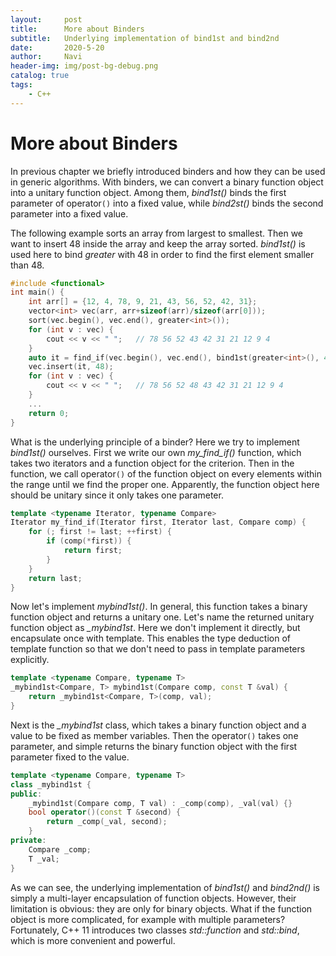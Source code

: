 ```yaml
---
layout:     post
title:      More about Binders
subtitle:   Underlying implementation of bind1st and bind2nd
date:       2020-5-20
author:     Navi
header-img: img/post-bg-debug.png
catalog: true
tags:
    - C++
---
```


# More about Binders

In previous chapter we briefly introduced binders and how they can be used in generic algorithms. With binders, we can convert a binary function object into a unitary function object. Among them, *bind1st()* binds the first parameter of operator`()` into a fixed value, while *bind2st()* binds the second parameter into a fixed value.

The following example sorts an array from largest to smallest. Then we want to insert 48 inside the array and keep the array sorted. *bind1st()* is used here to bind  *greater* with 48 in order to find the first element smaller than 48.

```cpp
#include <functional>
int main() {
    int arr[] = {12, 4, 78, 9, 21, 43, 56, 52, 42, 31};
    vector<int> vec(arr, arr+sizeof(arr)/sizeof(arr[0]));
    sort(vec.begin(), vec.end(), greater<int>());
    for (int v : vec) {
        cout << v << " ";	// 78 56 52 43 42 31 21 12 9 4
    }
    auto it = find_if(vec.begin(), vec.end(), bind1st(greater<int>(), 48));
    vec.insert(it, 48);
    for (int v : vec) {
        cout << v << " ";	// 78 56 52 48 43 42 31 21 12 9 4
    }
    ...
    return 0;
}
```

What is the underlying principle of a binder? Here we try to implement *bind1st()* ourselves. First we write our own *my_find_if()* function, which takes two iterators and a function object for the criterion. Then in the function, we call operator`()` of the function object on every elements within the range until we find the proper one. Apparently, the function object here should be unitary since it only takes one parameter.

```cpp
template <typename Iterator, typename Compare>
Iterator my_find_if(Iterator first, Iterator last, Compare comp) {
    for (; first != last; ++first) {
        if (comp(*first)) {
            return first;
        }
    }
    return last;
}
```

Now let's implement *mybind1st()*. In general, this function takes a binary function object and returns a unitary one. Let's name the returned unitary function object as *_mybind1st*. Here we don't implement it directly, but encapsulate once with template. This enables the type deduction of template function so that we don't need to pass in template parameters explicitly.

```cpp
template <typename Compare, typename T>
_mybind1st<Compare, T> mybind1st(Compare comp, const T &val) {
    return _mybind1st<Compare, T>(comp, val);
}
```

Next is the *_mybind1st* class, which takes a binary function object and a value to be fixed as member variables. Then the operator`()` takes one parameter, and simple returns the binary function object with the first parameter fixed to the value.

```cpp
template <typename Compare, typename T>
class _mybind1st {
public:
    _mybind1st(Compare comp, T val) : _comp(comp), _val(val) {}
    bool operator()(const T &second) {
        return _comp(_val, second);
    }
private:
    Compare _comp;
    T _val;
}
```

As we can see, the underlying implementation of *bind1st()* and *bind2nd()* is simply a multi-layer encapsulation of function objects. However, their limitation is obvious: they are only for binary objects. What if the function object is more complicated, for example with multiple parameters? Fortunately, C++ 11 introduces two classes *std::function* and *std::bind*, which is more convenient and powerful. 

